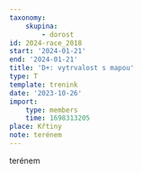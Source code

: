 ```yaml
---
taxonomy:
    skupina:
        - dorost
id: 2024-race_2018
start: '2024-01-21'
end: '2024-01-21'
title: 'D+: vytrvalost s mapou'
type: T
template: trenink
date: '2023-10-26'
import:
    type: members
    time: 1698313205
place: Křtiny
note: terénem
---
```


terénem
